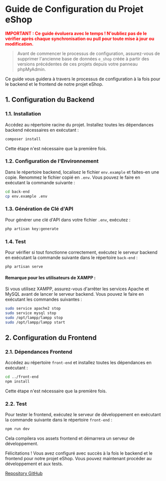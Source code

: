 # Guide de Configuration du Projet eShop


**<font color="red">IMPORTANT : Ce guide évoluera avec le temps ! N'oubliez pas de le vérifier après chaque synchronisation ou pull pour toute mise à jour ou modification.</font>**

> Avant de commencer le processus de configuration, assurez-vous de supprimer l'ancienne base de données `e_shop` créée à partir des versions précédentes de ces projets depuis votre panneau phpMyAdmin.

Ce guide vous guidera à travers le processus de configuration à la fois pour le backend et le frontend de notre projet eShop.

## 1. Configuration du Backend

### 1.1. Installation

Accédez au répertoire racine du projet. Installez toutes les dépendances backend nécessaires en exécutant :

```bash
composer install
```

Cette étape n'est nécessaire que la première fois.

### 1.2. Configuration de l'Environnement

Dans le répertoire backend, localisez le fichier `env.example` et faites-en une copie. Renommez le fichier copié en `.env`. Vous pouvez le faire en exécutant la commande suivante :

```bash
cd back-end
cp env.example .env
```

### 1.3. Génération de Clé d'API

Pour générer une clé d'API dans votre fichier `.env`, exécutez :

```bash
php artisan key:generate
```

### 1.4. Test

Pour vérifier si tout fonctionne correctement, exécutez le serveur backend en exécutant la commande suivante dans le répertoire `back-end` :

```bash
php artisan serve
```

#### Remarque pour les utilisateurs de XAMPP :

Si vous utilisez XAMPP, assurez-vous d'arrêter les services Apache et MySQL avant de lancer le serveur backend. Vous pouvez le faire en exécutant les commandes suivantes :

```bash
sudo service apache2 stop
sudo service mysql stop
sudo /opt/lampp/lampp stop
sudo /opt/lampp/lampp start
```

## 2. Configuration du Frontend

### 2.1. Dépendances Frontend

Accédez au répertoire `front-end` et installez toutes les dépendances en exécutant :

```bash
cd ../front-end
npm install
```

Cette étape n'est nécessaire que la première fois.

### 2.2. Test

Pour tester le frontend, exécutez le serveur de développement en exécutant la commande suivante dans le répertoire `front-end` :

```bash
npm run dev
```

Cela compilera vos assets frontend et démarrera un serveur de développement.

Félicitations ! Vous avez configuré avec succès à la fois le backend et le frontend pour notre projet eShop. Vous pouvez maintenant procéder au développement et aux tests.

[Repository GitHub](https://github.com/KpihX/e-shop/)
